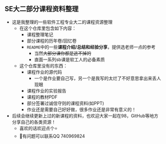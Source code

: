 ## SE大二部分课程资料整理

- 这是我整理的一些软件工程专业大二的课程资源整理
  - 在这个仓库里包含如下内容：
    - 课程整理笔记
    - 部分课程的历年卷/回忆卷
    - `README`中的一些**课程介绍/总结和经验分享**，提供选老师一点的参考
      - 当然~~大部分课你都是逃不掉的~~ 
      - 直面一系列sb课是软工人的必备素质
  - 这个仓库里没有的东西：
    - 课程作业的源代码
      - 一个是作业要自己写，另一个是我写的太烂了不好意思拿出来丢人现眼
    - 课程作业的实验报告
    - 课程的教材PDF
    - 部分签署过诚信守则的课程资料(如PPT)
    - 作业还是需要自己好好做，很多作业还是非常有意义的！
- 后续会继续更新上过的新课程的资料，也欢迎大家一起在98，GitHub等地方分享自己的各类资源！
  - 喜欢的话欢迎点个⭐ 
  - 🤭有问题可以联系QQ 740969824

